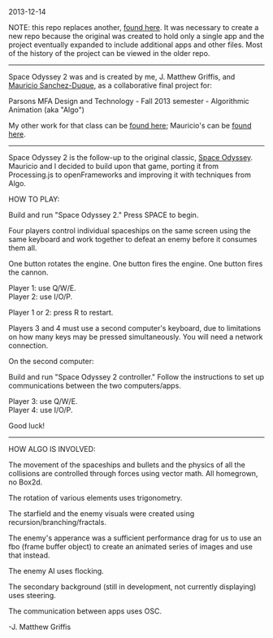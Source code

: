 2013-12-14

NOTE: this repo replaces another, <a target="_blank" href="https://github.com/jmatthewgriffis/Space_Odyssey_2_-OLD_REPO-">found here</a>. It was necessary to create a new repo because the original was created to hold only a single app and the project eventually expanded to include additional apps and other files. Most of the history of the project can be viewed in the older repo.

----------

Space Odyssey 2 was and is created by me, J. Matthew Griffis, and <a target="_blank" href="https://github.com/sheva29">Mauricio Sanchez-Duque</a>, as a collaborative final project for:

Parsons MFA Design and Technology - 
Fall 2013 semester - 
Algorithmic Animation (aka "Algo")

My other work for that class can be <a target="_blank" href="https://github.com/jmatthewgriffis/griffis_algo2013">found here</a>;
Mauricio's can be <a target="_blank" href="https://github.com/sheva29/sanchez-duque_algo2013">found here</a>.

----------

Space Odyssey 2 is the follow-up to the original classic, <a target="_blank" href="http://www.openprocessing.org/sketch/93227">Space Odyssey</a>. Mauricio and I decided to build upon that game, porting it from Processing.js to openFrameworks and improving it with techniques from Algo.

HOW TO PLAY:

Build and run "Space Odyssey 2." Press SPACE to begin.

Four players control individual spaceships on the same screen using the same keyboard and work together to defeat an enemy before it consumes them all.

One button rotates the engine. One button fires the engine. One button fires the cannon.

Player 1: use Q/W/E.
<br>Player 2: use I/O/P.

Player 1 or 2: press R to restart.

Players 3 and 4 must use a second computer's keyboard, due to limitations on how many keys may be pressed simultaneously. You will need a network connection.

On the second computer:

Build and run "Space Odyssey 2 controller." Follow the instructions to set up communications between the two computers/apps.

Player 3: use Q/W/E.
<br>Player 4: use I/O/P.

Good luck!

----------

HOW ALGO IS INVOLVED:

The movement of the spaceships and bullets and the physics of all the collisions are controlled through forces using vector math. All homegrown, no Box2d.

The rotation of various elements uses trigonometry.

The starfield and the enemy visuals were created using recursion/branching/fractals.

The enemy's apperance was a sufficient performance drag for us to use an fbo (frame buffer object) to create an animated series of images and use that instead.

The enemy AI uses flocking.

The secondary background (still in development, not currently displaying) uses steering.

The communication between apps uses OSC.


-J. Matthew Griffis